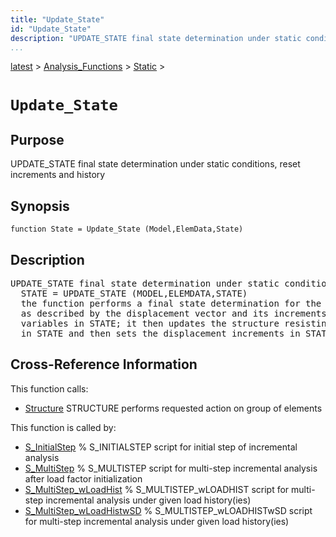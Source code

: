 ```yaml
---
title: "Update_State"
id: "Update_State"
description: "UPDATE_STATE final state determination under static conditions, reset increments and history"
...
```


<!-- <a name="_top"></a> -->
<!-- <div><a href="../../../.autoindex.md">Home</a> &gt;  -->
 <a href="#">latest</a> &gt; <a href="#">Analysis_Functions</a> &gt; <a href=".autoindex.md">Static</a> &gt; 
<!-- Update_State.m</div> -->

<!--<table width="100%"><tr><td align="left"><a href="../../../.autoindex.md"><img alt="<" border="0" src="../../../left.png">&nbsp;Master index</a></td>
<td align="right"><a href=".autoindex.md">Index for latest\Analysis_Functions\Static&nbsp;<img alt=">" border="0" src="../../../right.png"></a></td></tr></table>-->
# `Update_State`



## <a name="_name"></a>Purpose


UPDATE_STATE final state determination under static conditions, reset increments and history

<!-- <div class="box"><strong>UPDATE_STATE final state determination under static conditions, reset increments and history</strong></div> -->

## <a name="_synopsis"></a>Synopsis

`function State = Update_State (Model,ElemData,State)` 

## Description


<pre class="comment">UPDATE_STATE final state determination under static conditions, reset increments and history
  STATE = UPDATE_STATE (MODEL,ELEMDATA,STATE)
  the function performs a final state determination for the current state of the structure
  as described by the displacement vector and its increments as well as by the history
  variables in STATE; it then updates the structure resisting forces and history variables
  in STATE and then sets the displacement increments in STATE to zero</pre>
<!-- <div class="fragment"><pre class="comment">UPDATE_STATE final state determination under static conditions, reset increments and history
  STATE = UPDATE_STATE (MODEL,ELEMDATA,STATE)
  the function performs a final state determination for the current state of the structure
  as described by the displacement vector and its increments as well as by the history
  variables in STATE; it then updates the structure resisting forces and history variables
  in STATE and then sets the displacement increments in STATE to zero</pre></div> -->

<!-- crossreference -->
## <a name="_cross"></a>Cross-Reference Information

This function calls:
<ul style="list-style-image:url(../../../matlabicon.gif)">
<li><a href="/Functions/../../../latest/General_Functions/Structure" class="code" title="function Resp = Structure (action,Model,ElemData,State,ElemList)">Structure</a>	STRUCTURE performs requested action on group of elements</li></ul>

This function is called by:
<ul style="list-style-image:url(../../../matlabicon.gif)">
<li><a href="../../../latest/Solution_Scripts/S_InitialStep.md" class="code" title="">S_InitialStep</a>	% S_INITIALSTEP script for initial step of incremental analysis</li><li><a href="../../../latest/Solution_Scripts/S_MultiStep.md" class="code" title="">S_MultiStep</a>	% S_MULTISTEP script for multi-step incremental analysis after load factor initialization</li><li><a href="../../../latest/Solution_Scripts/S_MultiStep_wLoadHist.md" class="code" title="">S_MultiStep_wLoadHist</a>	% S_MULTISTEP_wLOADHIST script for multi-step incremental analysis under given load history(ies)</li><li><a href="../../../latest/Solution_Scripts/S_MultiStep_wLoadHistwSD.md" class="code" title="">S_MultiStep_wLoadHistwSD</a>	% S_MULTISTEP_wLOADHISTwSD script for multi-step incremental analysis under given load history(ies)</li></ul>
<!-- crossreference -->




<!-- <hr><address>Generated on Mon 15-Feb-2021 18:38:47 by <strong><a href="http://www.artefact.tk/software/matlab/m2html/" title="Matlab Documentation in HTML">m2html</a></strong> &copy; 2005</address> -->
